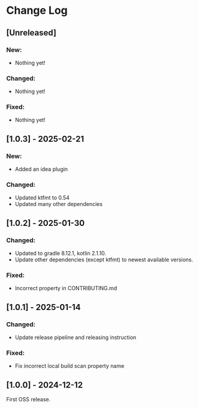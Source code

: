 # Change Log

## [Unreleased]

### New:
- Nothing yet!

### Changed:
- Nothing yet!

### Fixed:
- Nothing yet!

## [1.0.3] - 2025-02-21

### New:
- Added an idea plugin

### Changed:
- Updated ktfmt to 0.54
- Updated many other dependencies

## [1.0.2] - 2025-01-30

### Changed:
- Updated to gradle 8.12.1, kotlin 2.1.10.
- Update other dependencies (except ktfmt) to newest available versions.

### Fixed:
- Incorrect property in CONTRIBUTING.md

## [1.0.1] - 2025-01-14

### Changed: 
- Update release pipeline and releasing instruction

### Fixed:
- Fix incorrect local build scan property name

## [1.0.0] - 2024-12-12

First OSS release.
